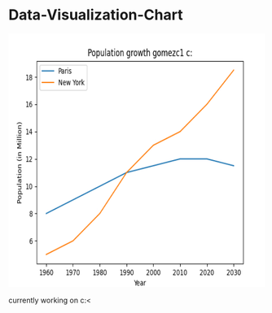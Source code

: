 # Data-Visualization-Chart

<img src="Plotimg1.png" width="700" height="500"> 

currently working on c:<
